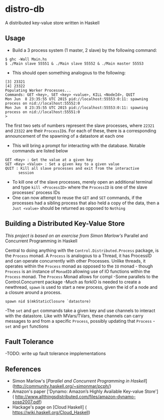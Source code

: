 # distro-db
A distributed key-value store written in Haskell

## Usage
- Build a 3 process system (1 master, 2 slave) by the following
command:
```
$ ghc -Wall Main.hs
$ ./Main slave 55551 & ./Main slave 55552 & ./Main master 55553
```
- This should open something analogous to the following:
```
[3] 23321
[4] 23322
Populating Worker Processes...
Commands: GET <key>, SET <key> <value>, KILL <NodeId>, QUIT
Mon Jun  8 23:35:55 UTC 2015 pid://localhost:55553:0:11: spawning process on nid://localhost:55552:0
Mon Jun  8 23:35:55 UTC 2015 pid://localhost:55553:0:11: spawning process on nid://localhost:55551:0
>
```
The first two sets of numbers represent the slave processes, where
`22321` and `23322` are their `ProcessID`s. For each of these, there is
a corresponding announcement of the spawning of a datastore at each one
- This will bring a prompt for interacting with the 
database. Notable commands are listed below
```
GET <Key> : Get the value at a given key
SET <Key> <Value> : Set a given key to a given value
QUIT : Kill all slave processes and exit from the interactive
      session
```
- To kill one of the slave processes, merely open an additional terminal
and type `kill <ProcessID>` where the `ProcessID` is one of the slave
processes' process IDs
- One can now attempt to reuse the `GET` and `SET` commands, if the 
processes had a sibling process that also held a copy of the data, then
a `Just <value>` should be returned as opposed to `Nothing`
## Building a Distributed Key-Value Store
_This project is based on an exercise from Simon Marlow's_
Parallel and Concurrent Programming in Haskell

Central to doing anything with the `Control.Distributed.Process`
package, is the `Process` monad. A `Process` is analogous to a
Thread, it has ProcessID and can operate concurrently with other
Processes. Unlike threads, it operates within the `Process` monad
as opposed to the `IO` monad - though `Process` is an instance of
`MonadIO` allowing use of IO functions within the `Process` monad.
The `Process` Monad allows for compl
-Some parallels to the Control.Concurrent package
-Much as forkIO is needed to create a newthread,
`spawn` is used to start a new process, given the
id of a node and a closure around a process.
```
spawn nid $(mkStaticClosure `datastore)
```
-The `set` and `get` commands take a given key and use channels
to interact with the datastore. Like with MVars/TVars, these channels
can carry messages to and from a specific `Process`, possibly updating
that `Process`
-`set` and `get` functions 
## Fault Tolerance
  -TODO: write up fault tolerance impplementations
  
## References
* Simon Marlow's [*Parallel and Concurrent Programming in Haskell*]
  (http://community.haskell.org/~simonmar/pcph/)
* Amazon's paper ['Dynamo: Amazon’s Highly Available Key-value Store']
 ( http://www.allthingsdistributed.com/files/amazon-dynamo-sosp2007.pdf)
* Hackage's page on [Cloud Haskell]
 ( https://wiki.haskell.org/Cloud_Haskell)
